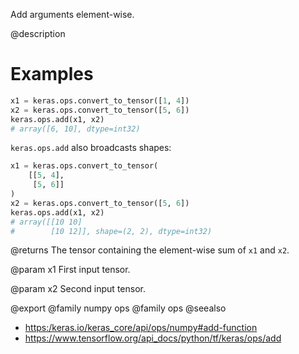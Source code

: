Add arguments element-wise.

@description

# Examples
```python
x1 = keras.ops.convert_to_tensor([1, 4])
x2 = keras.ops.convert_to_tensor([5, 6])
keras.ops.add(x1, x2)
# array([6, 10], dtype=int32)
```

`keras.ops.add` also broadcasts shapes:
```python
x1 = keras.ops.convert_to_tensor(
    [[5, 4],
     [5, 6]]
)
x2 = keras.ops.convert_to_tensor([5, 6])
keras.ops.add(x1, x2)
# array([[10 10]
#        [10 12]], shape=(2, 2), dtype=int32)
```

@returns
The tensor containing the element-wise sum of `x1` and `x2`.

@param x1
First input tensor.

@param x2
Second input tensor.

@export
@family numpy ops
@family ops
@seealso
+ <https:/keras.io/keras_core/api/ops/numpy#add-function>
+ <https://www.tensorflow.org/api_docs/python/tf/keras/ops/add>
